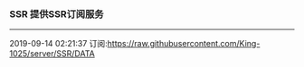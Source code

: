 ### SSR 提供SSR订阅服务
---
2019-09-14 02:21:37 订阅:https://raw.githubusercontent.com/King-1025/server/SSR/DATA
